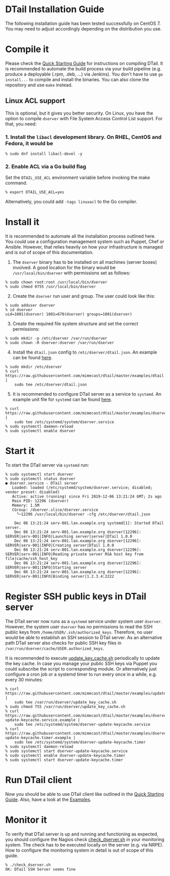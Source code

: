 DTail Installation Guide
========================

The following installation guide has been tested successfully on CentOS 7. You may need to adjust accordingly depending on the distribution you use.

# Compile it

Please check the [Quick Starting Guide](quickstart.md) for instructions on compiling DTail. It is recommended to automate the build process via your build pipeline (e.g. produce a deployable (.rpm, .deb, ...) via Jenkins). You don't have to use ``go install...`` to compile and install the binaries. You can also clone the repository and use ``make`` instead.

## Linux ACL support

This is optional, but it gives you better security. On Linux, you have the option to compile `dserver` with File System Access Control List support. For that, you need:

### 1. Install the `libacl` development library. On RHEL, CentOS and Fedora, it would be

```console
% sudo dnf install libacl-devel -y
```

### 2. Enable ACL via a Go build flag

Set the `DTAIL_USE_ACL` environment variable before invoking the make command.

```console
% export DTAIL_USE_ACL=yes
```

Alternatively, you could add `-tags linuxacl` to the Go compiler. 

# Install it

It is recommended to automate all the installation process outlined here. You could use a configuration management system such as Puppet, Chef or Ansible. However, that relies heavily on how your infrastructure is managed and is out of scope of this documentation.

1. The ``dserver`` binary has to be installed on all machines (server boxes) involved. A good location for the binary would be ``/usr/local/bin/dserver`` with permissions set as follows:

```console
% sudo chown root:root /usr/local/bin/dserver
% sudo chmod 0755 /usr/local/bin/dserver
```

2. Create the ``dserver`` run user and group. The user could look like this:

```console
% sudo adduser dserver
% id dserver
uid=1001(dserver) 1001=670(dserver) groups=1001(dserver)
```

3. Create the required file system structure and set the correct permissions:

```console
% sudo mkdir -p /etc/dserver /var/run/dserver
% sudo chown -R dserver:dserver /var/run/dserver
```

4. Install the ``dtail.json`` config to ``/etc/dserver/dtail.json``. An example can be found [here](../examples/dtail.json.example).

```console
% sudo mkdir /etc/dserver
% curl https://raw.githubusercontent.com/mimecast/dtail/master/examples/dtail.json.example |
    sudo tee /etc/dserver/dtail.json
```

5. It is recommended to configure DTail server as a service to ``systemd``. An example unit file for ``systemd`` can be found [here](../examples/dserver.service.example).

```console
% curl https://raw.githubusercontent.com/mimecast/dtail/master/examples/dserver.service.example |
    sudo tee /etc/systemd/system/dserver.service
% sudo systemctl daemon-reload
% sudo systemctl enable dserver
```

# Start it

To start the DTail server via ``systemd`` run:

```console
% sudo systemctl start dserver
% sudo systemctl status dserver
● dserver.service - DTail server
   Loaded: loaded (/etc/systemd/system/dserver.service; disabled; vendor preset: disabled)
   Active: active (running) since Fri 2019-12-06 13:21:24 GMT; 2s ago
   Main PID: 12296 (dserver)
   Memory: 1.5M
   CGroup: /dserver.slice/dserver.service
     └─12296 /usr/local/bin/dserver -cfg /etc/dserver/dtail.json

    Dec 06 13:21:24 serv-001.lan.example.org systemd[1]: Started DTail server.
    Dec 06 13:21:24 serv-001.lan.example.org dserver[12296]: SERVER|serv-001|INFO|Launching server|server|DTail 1.0.0
    Dec 06 13:21:24 serv-001.lan.example.org dserver[12296]: SERVER|serv-001|INFO|Creating server|DTail 1.0.0
    Dec 06 13:21:24 serv-001.lan.example.org dserver[12296]: SERVER|serv-001|INFO|Reading private server RSA host key from file|cache/ssh_host_key
    Dec 06 13:21:24 serv-001.lan.example.org dserver[12296]: SERVER|serv-001|INFO|Starting server
    Dec 06 13:21:24 serv-001.lan.example.org dserver[12296]: SERVER|serv-001|INFO|Binding server|1.2.3.4:2222
```

# Register SSH public keys in DTail server

The DTail server now runs as a ``systemd`` service under system user ``dserver``. However, the system user ``dserver`` has no permissions to read the SSH public keys from ``/home/USER/.ssh/authorized_keys``. Therefore, no user would be able to establish an SSH session to DTail server. As an alternative path DTail server also checks for public SSH key files in ``/var/run/dserver/cache/USER.authorized_keys``.

It is recommended to execute [update_key_cache.sh](../examples/update_key_cache.sh.example) periodically to update the key cache. In case you manage your public SSH keys via Puppet you could subscribe the script to corresponding module. Or alternatively just configure a cron job or a systemd timer to run every once in a while, e.g. every 30 minutes:

```console
% curl https://raw.githubusercontent.com/mimecast/dtail/master/examples/update_key_cache.sh.example |
    sudo tee /var/run/dserver/update_key_cache.sh
% sudo chmod 755 /var/run/dserver/update_key_cache.sh
% curl https://raw.githubusercontent.com/mimecast/dtail/master/examples/dserver-update-keycache.service.example |
    sudo tee /etc/systemd/system/dserver-update-keycache.service
% curl https://raw.githubusercontent.com/mimecast/dtail/master/examples/dserver-update-keycache.timer.example |
    sudo tee /etc/systemd/system/dserver-update-keycache.timer
% sudo systemctl daemon-reload
% sudo systemctl start dserver-update-keycache.service
% sudo systemctl enable dserver-update-keycache.timer
% sudo systemctl start dserver-update-keycache.timer
```

# Run DTail client

Now you should be able to use DTail client like outlined in the [Quick Starting Guide](quickstart.md). Also, have a look at the [Examples](examples.md).

# Monitor it

To verify that DTail server is up and running and functioning as expected, you should configure the Nagios check [check_dserver.sh](../examples/check_dserver.sh.example) in your monitoring system. The check has to be executed locally on the server (e.g. via NRPE). How to configure the monitoring system in detail is out of scope of this guide.

```console
% ./check_dserver.sh
OK: DTail SSH Server seems fine
```


